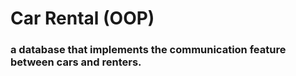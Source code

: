 
# Car Rental (OOP)

### a database that implements the communication feature between cars and renters.

